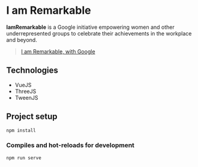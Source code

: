# I am Remarkable

**IamRemarkable** is a Google initiative empowering women and other underrepresented groups to celebrate their achievements in the workplace and beyond.

> [I am Remarkable, with Google](https://iamremarkable.withgoogle.com/)

## Technologies

- VueJS
- ThreeJS
- TweenJS


## Project setup
```
npm install
```

### Compiles and hot-reloads for development
```
npm run serve
```

